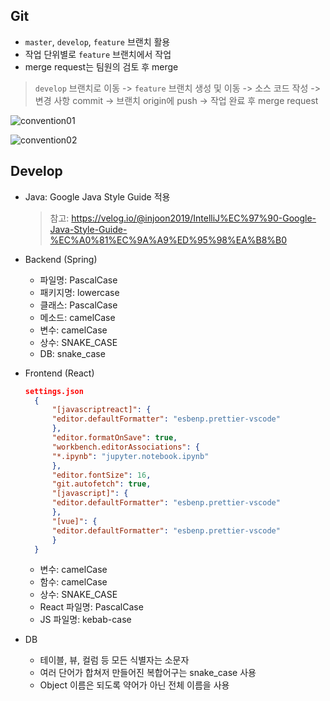 ## Git

- `master`, `develop`, `feature` 브랜치 활용
- 작업 단위별로 `feature` 브랜치에서 작업
- merge request는 팀원의 검토 후 merge

> `develop` 브랜치로 이동 -> `feature` 브랜치 생성 및 이동 -> 소스 코드 작성 -> 변경 사항 commit -> 브랜치 origin에 push -> 작업 완료 후 merge request

![convention01](https://user-images.githubusercontent.com/49037411/168464766-704f1592-926c-4849-b8c2-df0cb1f21e28.png)

![convention02](https://user-images.githubusercontent.com/49037411/168464770-495784d8-1a3b-4c4c-a1ef-90e3dcdca3d5.png)

## Develop

- Java: Google Java Style Guide 적용

  > 참고: https://velog.io/@injoon2019/IntelliJ%EC%97%90-Google-Java-Style-Guide-%EC%A0%81%EC%9A%A9%ED%95%98%EA%B8%B0

- Backend (Spring)

  - 파일명: PascalCase
  - 패키지명: lowercase
  - 클래스: PascalCase
  - 메소드: camelCase
  - 변수: camelCase
  - 상수: SNAKE_CASE
  - DB: snake_case

- Frontend (React)

  ```json
  settings.json
  	{
  		"[javascriptreact]": {
  		"editor.defaultFormatter": "esbenp.prettier-vscode"
  		},
  		"editor.formatOnSave": true,
  		"workbench.editorAssociations": {
  		"*.ipynb": "jupyter.notebook.ipynb"
  		},
  		"editor.fontSize": 16,
  		"git.autofetch": true,
  		"[javascript]": {
  		"editor.defaultFormatter": "esbenp.prettier-vscode"
  		},
  		"[vue]": {
  		"editor.defaultFormatter": "esbenp.prettier-vscode"
  		}
  	}
  ```

  - 변수: camelCase
  - 함수: camelCase
  - 상수: SNAKE_CASE
  - React 파일명: PascalCase
  - JS 파일명: kebab-case


- DB

  - 테이블, 뷰, 컬럼 등 모든 식별자는 소문자
  - 여러 단어가 합쳐저 만들어진 복합어구는 snake_case 사용
  - Object 이름은 되도록 약어가 아닌 전체 이름을 사용
